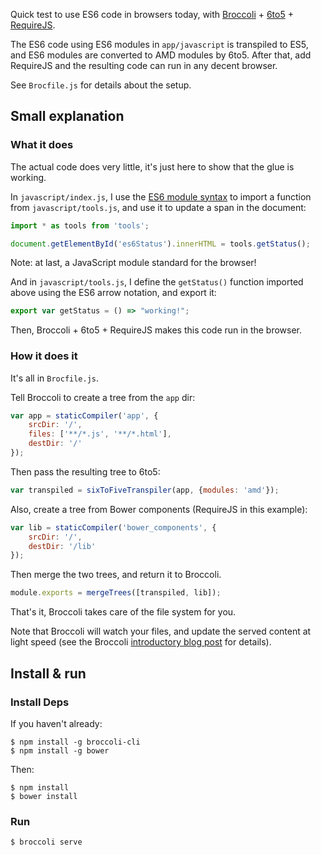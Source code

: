Quick test to use ES6 code in browsers today, with [Broccoli][b] + [6to5][s] +
[RequireJS][r].

The ES6 code using ES6 modules in `app/javascript` is transpiled to ES5, and
ES6 modules are converted to AMD modules by 6to5. After that, add RequireJS and
the resulting code can run in any decent browser.

See `Brocfile.js` for details about the setup.

## Small explanation

### What it does

The actual code does very little, it's just here to show that the glue is working.

In `javascript/index.js`, I use the [ES6 module syntax][m] to import a function
from `javascript/tools.js`, and use it to update a span in the document:

```javascript
import * as tools from 'tools';

document.getElementById('es6Status').innerHTML = tools.getStatus();
```

Note: at last, a JavaScript module standard for the browser!

And in `javascript/tools.js`, I define the `getStatus()` function imported
above using the ES6 arrow notation, and export it:

```javascript
export var getStatus = () => "working!";
```

Then, Broccoli + 6to5 + RequireJS makes this code run in the browser.

### How it does it

It's all in `Brocfile.js`.

Tell Broccoli to create a tree from the `app` dir:

```javascript
var app = staticCompiler('app', {
    srcDir: '/',
    files: ['**/*.js', '**/*.html'],
    destDir: '/'
});
```

Then pass the resulting tree to 6to5:

```javascript
var transpiled = sixToFiveTranspiler(app, {modules: 'amd'});
```

Also, create a tree from Bower components (RequireJS in this example):

```javascript
var lib = staticCompiler('bower_components', {
    srcDir: '/',
    destDir: '/lib'
});
```

Then merge the two trees, and return it to Broccoli.

```javascript
module.exports = mergeTrees([transpiled, lib]);
```

That's it, Broccoli takes care of the file system for you.

Note that Broccoli will watch your files, and update the served content at
light speed (see the Broccoli [introductory blog post][i] for details).

## Install & run

### Install Deps

If you haven't already:

    $ npm install -g broccoli-cli
    $ npm install -g bower

Then:

    $ npm install
    $ bower install

### Run

    $ broccoli serve


[b]: https://github.com/broccolijs/broccoli
[i]: http://www.solitr.com/blog/2014/02/broccoli-first-release/
[m]: http://www.2ality.com/2014/09/es6-modules-final.html
[r]: http://requirejs.org/
[s]: http://6to5.org
